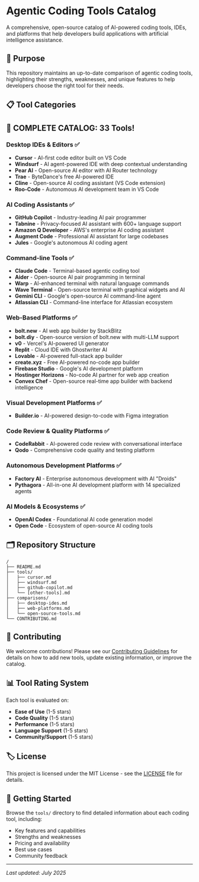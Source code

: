 # Agentic Coding Tools Catalog

A comprehensive, open-source catalog of AI-powered coding tools, IDEs, and platforms that help developers build applications with artificial intelligence assistance.

## 🎯 Purpose

This repository maintains an up-to-date comparison of agentic coding tools, highlighting their strengths, weaknesses, and unique features to help developers choose the right tool for their needs.

## 📋 Tool Categories

## 🎉 **COMPLETE CATALOG: 33 Tools!** 

### Desktop IDEs & Editors ✅
- **Cursor** - AI-first code editor built on VS Code
- **Windsurf** - AI agent-powered IDE with deep contextual understanding
- **Pear AI** - Open-source AI editor with AI Router technology
- **Trae** - ByteDance's free AI-powered IDE
- **Cline** - Open-source AI coding assistant (VS Code extension)
- **Roo-Code** - Autonomous AI development team in VS Code

### AI Coding Assistants ✅
- **GitHub Copilot** - Industry-leading AI pair programmer
- **Tabnine** - Privacy-focused AI assistant with 600+ language support
- **Amazon Q Developer** - AWS's enterprise AI coding assistant
- **Augment Code** - Professional AI assistant for large codebases
- **Jules** - Google's autonomous AI coding agent

### Command-line Tools ✅
- **Claude Code** - Terminal-based agentic coding tool
- **Aider** - Open-source AI pair programming in terminal
- **Warp** - AI-enhanced terminal with natural language commands
- **Wave Terminal** - Open-source terminal with graphical widgets and AI
- **Gemini CLI** - Google's open-source AI command-line agent
- **Atlassian CLI** - Command-line interface for Atlassian ecosystem

### Web-Based Platforms ✅
- **bolt.new** - AI web app builder by StackBlitz
- **bolt.diy** - Open-source version of bolt.new with multi-LLM support
- **v0** - Vercel's AI-powered UI generator
- **Replit** - Cloud IDE with Ghostwriter AI
- **Lovable** - AI-powered full-stack app builder
- **create.xyz** - Free AI-powered no-code app builder
- **Firebase Studio** - Google's AI development platform
- **Hostinger Horizons** - No-code AI partner for web app creation
- **Convex Chef** - Open-source real-time app builder with backend intelligence

### Visual Development Platforms ✅
- **Builder.io** - AI-powered design-to-code with Figma integration

### Code Review & Quality Platforms ✅
- **CodeRabbit** - AI-powered code review with conversational interface
- **Qodo** - Comprehensive code quality and testing platform

### Autonomous Development Platforms ✅
- **Factory AI** - Enterprise autonomous development with AI "Droids"
- **Pythagora** - All-in-one AI development platform with 14 specialized agents

### AI Models & Ecosystems ✅
- **OpenAI Codex** - Foundational AI code generation model
- **Open Code** - Ecosystem of open-source AI coding tools

## 🗂️ Repository Structure

```
/
├── README.md
├── tools/
│   ├── cursor.md
│   ├── windsurf.md
│   ├── github-copilot.md
│   └── [other-tools].md
├── comparisons/
│   ├── desktop-ides.md
│   ├── web-platforms.md
│   └── open-source-tools.md
└── CONTRIBUTING.md
```

## 🤝 Contributing

We welcome contributions! Please see our [Contributing Guidelines](CONTRIBUTING.md) for details on how to add new tools, update existing information, or improve the catalog.

## 📊 Tool Rating System

Each tool is evaluated on:
- **Ease of Use** (1-5 stars)
- **Code Quality** (1-5 stars)
- **Performance** (1-5 stars)
- **Language Support** (1-5 stars)
- **Community/Support** (1-5 stars)

## 🏷️ License

This project is licensed under the MIT License - see the [LICENSE](LICENSE) file for details.

## 🚀 Getting Started

Browse the `tools/` directory to find detailed information about each coding tool, including:
- Key features and capabilities
- Strengths and weaknesses
- Pricing and availability
- Best use cases
- Community feedback

---

*Last updated: July 2025*